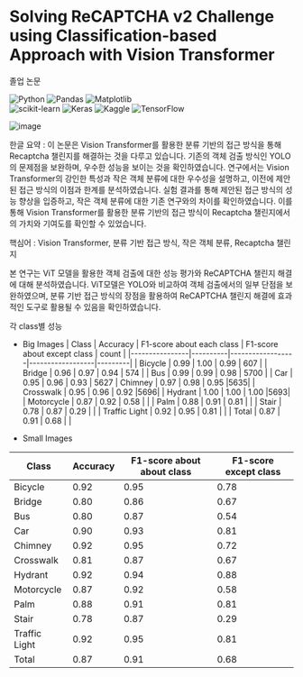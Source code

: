 # Solving ReCAPTCHA v2 Challenge using Classification-based Approach with Vision Transformer

졸업 논문




![Python](https://img.shields.io/badge/python-3670A0?style=for-the-badge&logo=python&logoColor=ffdd54)   ![Pandas](https://img.shields.io/badge/pandas-%23150458.svg?style=for-the-badge&logo=pandas&logoColor=white)   ![Matplotlib](https://img.shields.io/badge/Matplotlib-%23ffffff.svg?style=for-the-badge&logo=Matplotlib&logoColor=black)  
![scikit-learn](https://img.shields.io/badge/scikit--learn-%23F7931E.svg?style=for-the-badge&logo=scikit-learn&logoColor=white)
![Keras](https://img.shields.io/badge/Keras-%23D00000.svg?style=for-the-badge&logo=Keras&logoColor=white)
![Kaggle](https://img.shields.io/badge/Kaggle-035a7d?style=for-the-badge&logo=kaggle&logoColor=white)
![TensorFlow](https://img.shields.io/badge/TensorFlow-%23FF6F00.svg?style=for-the-badge&logo=TensorFlow&logoColor=white)

![image](https://github.com/bomishot/Solving_ReCAPTCHA_v2_Challenge_with_ViT/assets/97582403/ae84d8f1-b0b1-49d8-8238-a68dc74f6b19)



한글 요약 : 이 논문은 Vision Transformer를 활용한 분류 기반의 접근 방식을 통해 Recaptcha 챌린지를 해결하는 것을 다루고 있습니다. 기존의 객체 검출 방식인 YOLO의 문제점을 보완하며, 우수한 성능을 보이는 것을 확인하였습니다. 연구에서는 Vision Transformer의 강인한 특성과 작은 객체 분류에 대한 우수성을 설명하고, 이전에 제안된 접근 방식의 이점과 한계를 분석하였습니다. 실험 결과를 통해 제안된 접근 방식의 성능 향상을 입증하고, 작은 객체 분류에 대한 기존 연구와의 차이를 확인하였습니다. 이를 통해 Vision Transformer를 활용한 분류 기반의 접근 방식이 Recaptcha 챌린지에서의 가치와 기여도를 확인할 수 있었습니다.


핵심어 : Vision Transformer, 분류 기반 접근 방식, 작은 객체 분류, Recaptcha 챌린지




본 연구는 ViT 모델을 활용한 객체 검출에 대한 성능 평가와 ReCAPTCHA 챌린지 해결에 대해 분석하였습니다. ViT모델은 YOLO와 비교하여 객체 검출에서의 일부 단점을 보완하였으며, 분류 기반 접근 방식의 장점을 활용하여 ReCAPTCHA 챌린지 해결에 효과적인 도구로 활용될 수 있음을 확인하였습니다.



각 class별 성능
* Big Images
| Class          | Accuracy | F1-score about each class | F1-score about except class | count |
|----------------|----------|------------------|------------------|---------|
| Bicycle        |   0.99   |      1.00        |      0.99        | 607 |
| Bridge         |   0.96   |      0.97        |      0.94        | 574 |
| Bus            |   0.99   |      0.99        |      0.98        | 5700 |
| Car            |   0.95   |      0.96        |      0.93        | 5627
| Chimney        |   0.97   |      0.98        |      0.95        |5635|
| Crosswalk      |   0.95   |      0.96        |      0.92        |5696|
| Hydrant        |   1.00   |      1.00        |      1.00        |5693|
| Motorcycle     |   0.87   |      0.92        |      0.58        | |
| Palm           |   0.88   |      0.91        |      0.81        | |
| Stair          |   0.78   |      0.87        |      0.29        | |
| Traffic Light  |   0.92   |      0.95        |      0.81        | |
| Total          |   0.87   |      0.91        |      0.68        | | 





* Small Images

| Class          | Accuracy | F1-score about about class | F1-score except class |
|----------------|----------|------------------|------------------|
| Bicycle        |   0.92   |      0.95        |      0.78        |
| Bridge         |   0.80   |      0.86        |      0.67        |
| Bus            |   0.80   |      0.87        |      0.54        |
| Car            |   0.90   |      0.93        |      0.81        |
| Chimney        |   0.92   |      0.95        |      0.72        |
| Crosswalk      |   0.81   |      0.87        |      0.67        |
| Hydrant        |   0.92   |      0.94        |      0.88        |
| Motorcycle     |   0.87   |      0.92        |      0.58        |
| Palm           |   0.88   |      0.91        |      0.81        |
| Stair          |   0.78   |      0.87        |      0.29        |
| Traffic Light  |   0.92   |      0.95        |      0.81        |
| Total          |   0.87   |      0.91        |      0.68        |










